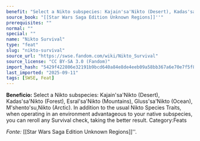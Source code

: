 ```yaml
---
benefit: "Select a Nikto subspecies: Kajain'sa'Nikto (Desert), Kadas'sa'Nikto (Forest), Esral'sa'Nikto (Mountains), Gluss'sa'Nikto (Ocean), M'shento'su,Nikto (Arctic). In addition to the usual Nikto Species Traits, when operating in an environment advantageous to your native subspecies, you can reroll any Survival check, taking the better result. Category:Feats"
source_book: "[[Star Wars Saga Edition Unknown Regions]]''"
prerequisites: ""
normal: ""
special: ""
name: "Nikto Survival"
type: "feat"
slug: "nikto-survival"
source_url: "https://swse.fandom.com/wiki/Nikto_Survival"
source_license: "CC BY-SA 3.0 (Fandom)"
import_hash: "5429f422806e32191b9bcd640a84e8de4eeb09a58bb367a6e70e7f5f8f6ee597"
last_imported: "2025-09-11"
tags: [SWSE, Feat]
---
```

**Beneficio:** Select a Nikto subspecies: Kajain'sa'Nikto (Desert), Kadas'sa'Nikto (Forest), Esral'sa'Nikto (Mountains), Gluss'sa'Nikto (Ocean), M'shento'su,Nikto (Arctic). In addition to the usual Nikto Species Traits, when operating in an environment advantageous to your native subspecies, you can reroll any Survival check, taking the better result. Category:Feats

*Fonte:* [[Star Wars Saga Edition Unknown Regions]]''.